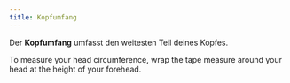 ```yaml
---
title: Kopfumfang
---
```


Der **Kopfumfang** umfasst den weitesten Teil deines Kopfes.

To measure your head circumference, wrap the tape measure around your head at the height of your forehead.
<MeasieImage />
